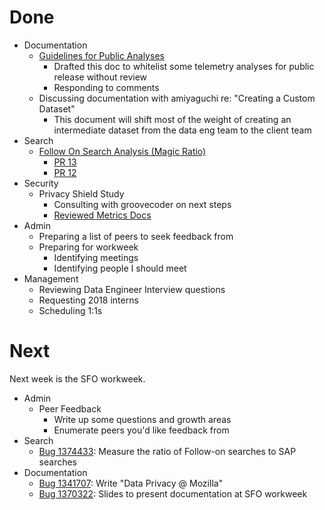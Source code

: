 # Done

* Documentation
  * [Guidelines for Public Analyses](https://docs.google.com/document/d/1z-iht5rucOIVSxwfH1lDo16L_T0sQ4isrDlY6Z_lHZc/edit)
    * Drafted this doc to whitelist some telemetry analyses for public release without review
    * Responding to comments
  * Discussing documentation with amiyaguchi re: "Creating a Custom Dataset"
    * This document will shift most of the weight of creating an intermediate
      dataset from the data eng team to the client team
* Search
  * [Follow On Search Analysis (Magic Ratio)](https://github.com/mozilla/search-adhoc-analysis/blob/master/follow-on-to-sap-search-ratio/Follow%20On%20to%20SAP%20Search%20Ratio%20(Magic%20Ratio).ipynb)
    * [PR 13](https://github.com/mozilla/search-adhoc-analysis/pull/13)
    * [PR 12](https://github.com/mozilla/search-adhoc-analysis/pull/12)
* Security
  * Privacy Shield Study
    * Consulting with groovecoder on next steps
    * [Reviewed Metrics Docs](https://github.com/mozilla/shield-study-privacy/pull/42)
* Admin
  * Preparing a list of peers to seek feedback from
  * Preparing for workweek
    * Identifying meetings
    * Identifying people I should meet
* Management
  * Reviewing Data Engineer Interview questions
  * Requesting 2018 interns
  * Scheduling 1:1s

# Next

Next week is the SFO workweek.

* Admin
  * Peer Feedback
    * Write up some questions and growth areas
    * Enumerate peers you'd like feedback from
* Search
  * [Bug 1374433](http://bugzil.la/1374433): Measure the ratio of Follow-on searches to SAP searches
* Documentation
  * [Bug 1341707](http://bugzil.la/1341707): Write "Data Privacy @ Mozilla"
  * [Bug 1370322](http://bugzil.la/1370322): Slides to present documentation at SFO workweek

